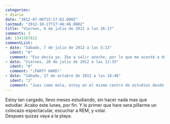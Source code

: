```yaml
---
categories:
- diario
date: "2012-07-06T15:17:02.000Z"
lastmod: "2012-10-27T17:46:46.000Z"
title: "Viernes, 6 de julio de 2012 a las 16:17"
comments: 3
id: 1341587822
commentList:
- date: "Sábado, 7 de julio de 2012 a las 5:13"
  ident: "0"
  comment: "Eso decía yo. Iba a salir anoche, por lo que me acosté a dormir la siesta...y me acabo de despertar."
- date: "Viernes, 20 de julio de 2012 a las 12:35"
  ident: "0"
  comment: "¡PARTY HARD!"
- date: "Sábado, 27 de octubre de 2012 a las 18:46"
  ident: "2"
  comment: "Juas como mola, estoy en el mismo centro de estudios desde donde escribi esa entrada. Al final si me pille aquel colocazo. Y ahora estoy otra vez estudiando para los siguientes examenes xD"
---
```


Estoy tan cargado, llevo meses estudiando, sin hacer nada mas que estudiar. Acabo este lunes, por fin. Y lo primer que hare sera pillarme un colocazo espectacular, escuchar a REM, y volar.  
Despues quizas vaya a la playa.